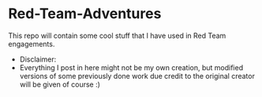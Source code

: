 # Red-Team-Adventures

This repo will contain some cool stuff that I have used in Red Team engagements.

* Disclaimer:
* Everything I post in here might not be my own creation, but modified versions of some previously done work due credit to the original creator will be given of course :)
